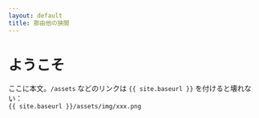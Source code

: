 ```yaml
---
layout: default
title: 那由他の狭間
---
```

# ようこそ
ここに本文。`/assets` などのリンクは `{{ site.baseurl }}` を付けると壊れない：  
`{{ site.baseurl }}/assets/img/xxx.png`
